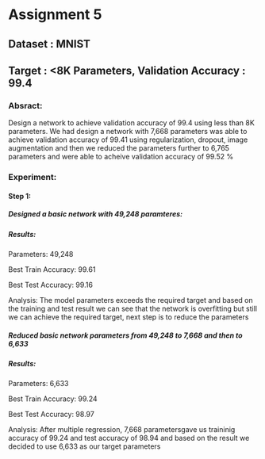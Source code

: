 # Assignment 5

## Dataset : MNIST

## Target : <8K Parameters, Validation Accuracy : 99.4

### Absract: 

Design a network to achieve validation accuracy of 99.4 using less than 8K parameters. We had design a network with 7,668 parameters was able to achieve validation accuracy of 99.41 using regularization, dropout, image augmentation and then we reduced the parameters further to 6,765 parameters and were able to acheive validation accuracy of 99.52 %


### Experiment:

#### Step 1:

##### Designed a basic network with 49,248 paramteres:

##### Results:

Parameters: 49,248

Best Train Accuracy: 99.61

Best Test Accuracy: 99.16

Analysis: The model parameters exceeds the required target and based on the training and test result we can see that the network is overfitting but still we can achieve the required target, next step is to reduce the parameters

##### Reduced basic network parameters from 49,248 to 7,668 and then to 6,633 

##### Results:

Parameters: 6,633

Best Train Accuracy: 99.24

Best Test Accuracy: 98.97

Analysis: After multiple regression, 7,668 parametersgave us traininig accuracy of 99.24 and test accuracy of 98.94 and based on the result we decided to use 6,633 as our target parameters

